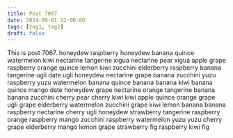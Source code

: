 ```yaml
---
title: Post 7067
date: 2024-09-01 12:00:00
tags: [tag1, tag2]
draft: false
---
```

This is post 7067.
honeydew
raspberry
honeydew
banana
quince
watermelon
kiwi
nectarine
tangerine
xigua
nectarine
pear
xigua
apple
grape
raspberry
orange
quince
lemon
kiwi
zucchini
elderberry
raspberry
banana
tangerine
ugli
date
ugli
honeydew
nectarine
grape
banana
zucchini
yuzu
raspberry
yuzu
watermelon
banana
quince
banana
banana
kiwi
banana
quince
mango
date
honeydew
grape
nectarine
orange
tangerine
banana
banana
zucchini
cherry
pear
cherry
kiwi
kiwi
apple
quince
orange
grape
ugli
grape
elderberry
watermelon
zucchini
grape
kiwi
lemon
banana
banana
raspberry
nectarine
cherry
ugli
honeydew
strawberry
tangerine
raspberry
orange
raspberry
mango
zucchini
raspberry
watermelon
yuzu
yuzu
cherry
grape
elderberry
mango
lemon
grape
strawberry
fig
raspberry
kiwi
fig
